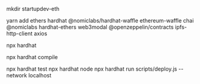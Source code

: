 mkdir startupdev-eth

yarn add ethers hardhat @nomiclabs/hardhat-waffle ethereum-waffle chai @nomiclabs hardhat-ethers web3modal @openzeppelin/contracts ipfs-http-client axios

npx hardhat

npx hardhat compile

npx hardhat test
npx hardhat node
npx hardhat run scripts/deploy.js --network localhost
